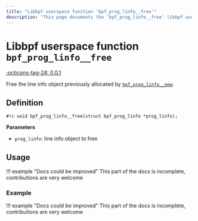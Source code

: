 ```yaml
---
title: "Libbpf userspace function 'bpf_prog_linfo__free'"
description: "This page documents the 'bpf_prog_linfo__free' libbpf userspace function, including its definition, usage, and examples."
---
```

# Libbpf userspace function `bpf_prog_linfo__free`

<!-- [LIBBPF_TAG] -->
[:octicons-tag-24: 0.0.1](https://github.com/libbpf/libbpf/releases/tag/v0.0.1)
<!-- [/LIBBPF_TAG] -->

Free the line info object previously allocated by [`bpf_prog_linfo__new`](bpf_prog_linfo__new.md).

## Definition

`#!c void bpf_prog_linfo__free(struct bpf_prog_linfo *prog_linfo);`

**Parameters**

- `prog_linfo`: line info object to free

## Usage

!!! example "Docs could be improved"
    This part of the docs is incomplete, contributions are very welcome

### Example

!!! example "Docs could be improved"
    This part of the docs is incomplete, contributions are very welcome
